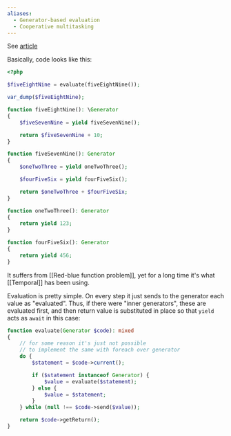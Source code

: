 ```yaml
---
aliases:
  - Generator-based evaluation
  - Cooperative multitasking
---
```

See [article](https://www.npopov.com/2012/12/22/Cooperative-multitasking-using-coroutines-in-PHP.html)

Basically, code looks like this:

```php
<?php

$fiveEightNine = evaluate(fiveEightNine());

var_dump($fiveEightNine);

function fiveEightNine(): \Generator
{
    $fiveSevenNine = yield fiveSevenNine();

    return $fiveSevenNine + 10;
}

function fiveSevenNine(): Generator
{
    $oneTwoThree = yield oneTwoThree();

    $fourFiveSix = yield fourFiveSix();

    return $oneTwoThree + $fourFiveSix;
}

function oneTwoThree(): Generator
{
    return yield 123;
}

function fourFiveSix(): Generator
{
    return yield 456;
}
```

It suffers from [[Red-blue function problem]], yet for a long time it's what [[Temporal]] has been using.

Evaluation is pretty simple. On every step it just sends to the generator each value as "evaluated". Thus, if there were "inner generators", these are evaluated first, and then return value is substituted in place so that `yield` acts as `await` in this case:

```php
function evaluate(Generator $code): mixed
{
    // for some reason it's just not possible
    // to implement the same with foreach over generator
    do {
        $statement = $code->current();

        if ($statement instanceof Generator) {
            $value = evaluate($statement);
        } else {
            $value = $statement;
        }
    } while (null !== $code->send($value));

    return $code->getReturn();
}
```




